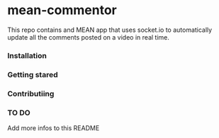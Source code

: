 # mean-commentor

This repo contains and MEAN app that uses socket.io to automatically update all the comments posted on a video in real time.

### Installation

### Getting stared

### Contributiing

### TO DO

Add more infos to this README

